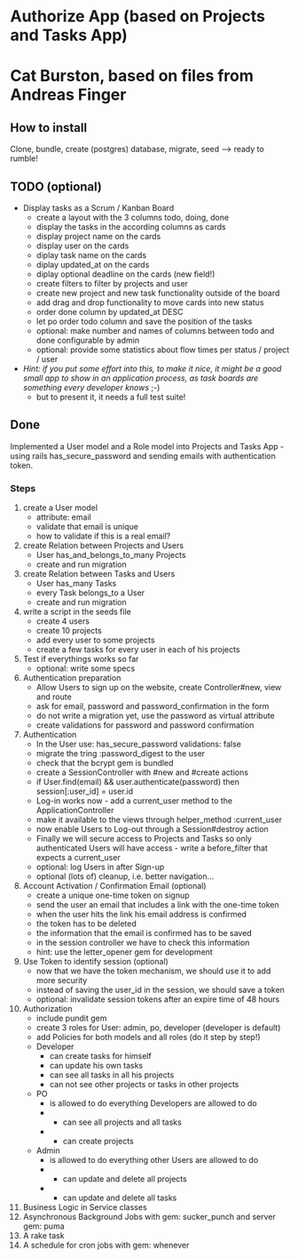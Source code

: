 # Authorize App (based on Projects and Tasks App)
# Cat Burston, based on files from Andreas Finger
## How to install
Clone, bundle, create (postgres) database, migrate, seed --> ready to rumble!

##  TODO (optional)
* Display tasks as a Scrum / Kanban Board
    * create a layout with the 3 columns todo, doing, done
    * display the tasks in the according columns as cards
    * display project name on the cards
    * display user on the cards
    * diplay task name on the cards
    * diplay updated_at on the cards
    * diplay optional deadline on the cards (new field!)
    * create filters to filter by projects and user
    * create new project and new task functionality outside of the board
    * add drag and drop functionality to move cards into new status
    * order done column by updated_at DESC
    * let po order todo column and save the position of the tasks
    * optional: make number and names of columns between todo and done configurable by admin
    * optional: provide some statistics about flow times per status / project / user
* _Hint: if you put some effort into this, to make it nice, it might be a good small app to show in an application process, as task boards are something every developer knows_ ;-)
    * but to present it, it needs a full test suite!

## Done
Implemented a User model and a Role model into Projects and Tasks App -
using rails has_secure_password and sending emails with authentication token.

### Steps
1. create a User model
    * attribute: email
    * validate that email is unique
    * how to validate if this is a real email?
2. create Relation between Projects and Users
    * User has_and_belongs_to_many Projects
    * create and run migration
3. create Relation between Tasks and Users
    * User has_many Tasks
    * every Task belongs_to a User
    * create and run migration
4. write a script in the seeds file
    * create 4 users
    * create 10 projects
    * add every user to some projects
    * create a few tasks for every user in each of his projects
5. Test if everythings works so far
    * optional: write some specs
6. Authentication preparation
    * Allow Users to sign up on the website, create Controller#new, view and route
    * ask for email, password and password_confirmation in the form
    * do not write a migration yet, use the password as virtual attribute
    * create validations for password and password confirmation
7. Authentication
    * In the User use: has_secure_password validations: false
    * migrate the tring :password_digest to the user
    * check that the bcrypt gem is bundled
    * create a SessionController with #new and #create actions
    * if User.find(email) && user.authenticate(password) then session[:user_id] = user.id
    * Log-in works now - add a current_user method to the ApplicationController
    * make it available to the views through helper_method :current_user
    * now enable Users to Log-out through a Session#destroy action
    * Finally we will secure access to Projects and Tasks so only authenticated Users will have access - write a before_filter that expects a current_user
    * optional: log Users in after Sign-up
    * optional (lots of) cleanup, i.e. better navigation...
8. Account Activation / Confirmation Email (optional)
    * create a unique one-time token on signup
    * send the user an email that includes a link with the one-time token
    * when the user hits the link his email address is confirmed
    * the token has to be deleted
    * the information that the email is confirmed has to be saved
    * in the session controller we have to check this information
    * hint: use the letter_opener gem for development
9. Use Token to identify session (optional)
    * now that we have the token mechanism, we should use it to add more security
    * instead of saving the user_id in the session, we should save a token
    * optional: invalidate session tokens after an expire time of 48 hours
10. Authorization
    * include pundit gem
    * create 3 roles for User: admin, po, developer (developer is default)
    * add Policies for both models and all roles (do it step by step!)
    * Developer
        * can create tasks for himself
        * can update his own tasks
        * can see all tasks in all his projects
        * can not see other projects or tasks in other projects
    * PO
        * is allowed to do everything Developers are allowed to do
        * + can see all projects and all tasks
        * + can create projects
    * Admin
        * is allowed to do everything other Users are allowed to do
        * + can update and delete all projects
        * + can update and delete all tasks
11. Business Logic in Service classes
12. Asynchronous Background Jobs with gem: sucker_punch and server gem: puma
13. A rake task
14. A schedule for cron jobs with gem: whenever
